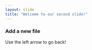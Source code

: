 ```yaml
---
layout: slide
title: "Welcome to our second slide!"
---
```

### Add a new file
Use the left arrow to go back!
